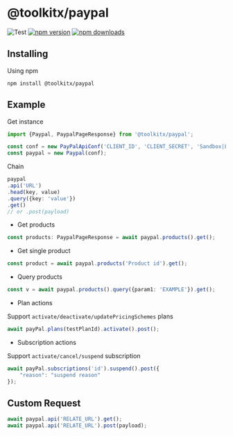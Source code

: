 # @toolkitx/paypal

![Test](https://github.com/toolkitx/paypal/workflows/Test/badge.svg?branch=main)
[![npm version](https://img.shields.io/npm/v/@toolkitx/paypal.svg?style=flat-square)](https://www.npmjs.com/package/@toolkitx/paypal)
[![npm downloads](https://img.shields.io/npm/dm/@toolkitx/paypal.svg?style=flat-square)](https://www.npmjs.com/package/@toolkitx/paypal)

## Installing
Using npm

```
npm install @toolkitx/paypal
```

## Example
Get instance
```ts
import {Paypal, PaypalPageResponse} from '@toolkitx/paypal';

const conf = new PayPalApiConf('CLIENT_ID', 'CLIENT_SECRET', 'Sandbox|Live', 'v1');
const paypal = new Paypal(conf);
```
Chain
```ts
paypal
.api('URL')
.head(key, value)
.query({key: 'value'})
.get()
// or .post(payload)
```

* Get products

```ts
const products: PaypalPageResponse = await paypal.products().get();
```

* Get single product

```ts
const product = await paypal.products('Product id').get();
```

* Query products

```ts
const v = await paypal.products().query({param1: 'EXAMPLE'}).get();
```

* Plan actions

Support `activate/deactivate/updatePricingSchemes` plans

```ts
await payPal.plans(testPlanId).activate().post();
```

* Subscription actions

Support `activate/cancel/suspend` subscription

```ts
await payPal.subscriptions('id').suspend().post({
    "reason": "suspend reason"
});
```

## Custom Request

```ts
await paypal.api('RELATE_URL').get();
await paypal.api('RELATE_URL').post(payload);
```

